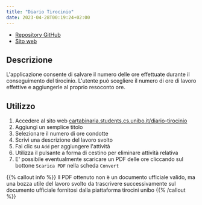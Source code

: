 ```yaml
---
title: "Diario Tirocinio"
date: 2023-04-28T00:19:24+02:00
---
```


- [Repository GitHub](https://github.com/cartabinaria/diario-tirocinio)
- [Sito web](https://cartabinaria.students.cs.unibo.it/diario-tirocinio/)

## Descrizione

L'applicazione consente di salvare il numero delle ore effettuate durante il
conseguimento del tirocinio. L'utente può scegliere il numero di ore di lavoro
effettive e aggiungerle al proprio resoconto ore.

## Utilizzo

1. Accedere al sito web [cartabinaria.students.cs.unibo.it/diario-tirocinio](https://cartabinaria.github.io/diario-tirocinio/)
2. Aggiungi un semplice titolo
3. Selezionare il numero di ore condotte
4. Scrivi una descrizione del lavoro svolto
5. Fai clic su `Add` per aggiungere l'attività
6. Utilizza il pulsante a forma di cestino per eliminare attività relativa 
7. E' possibile eventualmente scaricare un PDF delle ore cliccando sul bottone `Scarica PDF` nella scheda `Convert`

{{% callout info %}}
Il PDF ottenuto non è un documento ufficiale valido, ma una bozza utile del lavoro svolto
da trascrivere successivamente sul documento ufficiale fornitosi dalla piattaforma tirocini unibo
{{% /callout %}}
